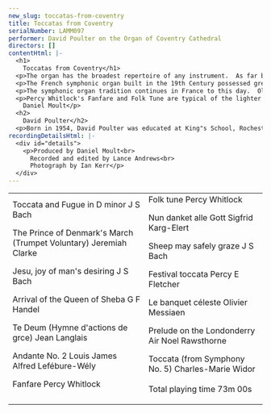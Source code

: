 ```yaml
---
new_slug: toccatas-from-coventry
title: Toccatas from Coventry
serialNumber: LAMM097
performer: David Poulter on the Organ of Coventry Cathedral
directors: []
contentHtml: |-
  <h1>
    Toccatas from Coventry</h1>
  <p>The organ has the broadest repertoire of any instrument.  As far back as the 15th Century right up to the present day, transcriptions of vocal and orchestral music form a major part of the organist's  repertoire.  Four of the works on this CD are transcriptions.  Jeremiah Clarke's The Prince of Denmark's March is from a suite for trumpet and Handel's Arrival of the Queen of Sheba is from his  oratorio Solomon (1749).  Bach's Sheep may safely graze is an orchestral movement from the secular Cantata 208, whereas Jesu, joy  of man's desiring is a movement for choir and orchestra from Cantata  147.  One scholar has even suggested that Bach's famous Toccata and Fugue in D minor may have started life not as an organ work but as a piece for solo violin, and may not even be the work of Bach.  Various elements of the style suggest that it is an early Bach organ work, influenced by the North German tradition of Buxtehude and his  predecessors.  After the strong rhetoric of the Toccata, the fugue soon breaks out of its straitjacket and becomes more rhapsodic.</p>
  <p>The French symphonic organ built in the 19th Century possessed great power and a varied, colourful orchestral pallet.  These instruments heralded a new school of organ composition, of which Charles-Marie Widor's Toccata is undoubtedly the best known example.  This Toccata is from the Symphonie V (symphony here means suite) and achieved overnight popularity when it was played as the Postlude at the Wedding of the Duke and Duchess of Kent in 1961.  In contrast to Widor, Lefébure-Wély was regarded by some of his contemporaries as a crude showman of a composer and organist.  His gentle, pastoral Andante No. 2, however, shows a less bombastic side to his musical personality.</p>
  <p>The symphonic organ tradition continues in France to this day.  Olivier Messiaen's Le Banquet Céleste ("The Heavenly Banquet") may sound strikingly modern to some ears, but was actually written in  1928.  It was one of the composer's first published works, and was ahead of its time in many ways.  The slow tempo and the inertia of the harmony aim to depict eternity.  In a very different musical vein  is Jean Langlais' Te Deum.  The plainsong themes are developed into a  free, tripartite work, and the piece is brought to a cataclysmic conclusion based on the opening ideas.</p>
  <p>Percy Whitlock's Fanfare and Folk Tune are typical of the lighter side of the English "pastoralist" school.  The Folk Tune is memorably melodic (as is Noel Rawsthorne's simple Prelude on the Londonderry Air, based on the well-known tune of "O Danny Boy"), and the Fanfare is typically restrained, not least the serene and gently wistful middle section.  Percy Fletcher's Festival Toccata is a much more extrovert piece.  Fletcher worked as a conductor in various London theatres, and this probably explains the piece's garish character.   Equally extrovert is Sigfrid Karg-Elert's Marche Triomphale sur Nun  danket alle Gott.  The Lutheran Chorale (the teutonic equivalent of the Anglican hymn tune) has been the inspiration for much German music over the course of the last few centuries.  Karg-Elert's rousing march on this well known chorale is the musical mirror of the Coventry Cathedral organ: eclectic, vibrant and powerful.<br>
    Daniel Moult</p>
  <h2>
    David Poulter</h2>
  <p>Born in 1954, David Poulter was educated at King"s School, Rochester. He was a Foundation Scholar at The Royal College of Music and a Royal College of Organists "Limpus" prizewinner. He was Assistant Organist at Rochester Cathedral from 1976 to 1981 and, following a period as Head of Music at Tunbridge Wells Girls" Grammar School, he moved to Coventry Cathedral as Assistant Director of Music in 1990. He was appointed Director of Music at Coventry Cathedral in 1995. In April 1997, David Poulter succeeded Roger Fisher as Director of Music at Chester Cathedral.</p>
recordingDetailsHtml: |-
  <div id="details">
    <p>Produced by Daniel Moult<br>
      Recorded and edited by Lance Andrews<br>
      Photograph by Ian Kerr</p>
  </div>
---
```


<table class="tracktable">
  <tbody>
    <tr>
      <td class="column1">
        <span class="trackname">Toccata and Fugue in D minor </span><span class="composer">J S Bach</span>
        <p>
          <span class="trackname">The Prince of Denmark's March (Trumpet Voluntary) </span><span class="composer"> Jeremiah Clarke</span></p>
        <p>
          <span class="trackname">Jesu, joy of man's desiring</span><span class="composer"> J S Bach</span></p>
        <p>
          <span class="trackname">Arrival of the Queen of Sheba</span><span class="composer"> G F Handel</span></p>
        <p>
          <span class="trackname">Te Deum (Hymne d'actions de grce) </span> <span class="composer">Jean Langlais</span></p>
        <p>
          <span class="trackname">Andante No. 2 L</span><span class="composer">ouis James Alfred Lefébure-Wély</span></p>
        <p>
          <span class="trackname">Fanfare </span><span class="composer">Percy Whitlock</span></p>
      </td>
      <td class="column2">
        <span class="trackname">Folk tune </span> <span class="composer">Percy Whitlock</span>
        <p>
          <span class="trackname">Nun danket alle Gott </span><span class="composer">Sigfrid Karg-Elert</span></p>
        <p>
          <span class="trackname">Sheep may safely graze</span><span class="composer"> J S Bach</span></p>
        <p>
          <span class="trackname">Festival toccata</span><span class="composer"> Percy E Fletcher</span></p>
        <p>
          <span class="trackname">Le banquet céleste </span> <span class="composer">Olivier Messiaen</span></p>
        <p>
          <span class="trackname">Prelude on the Londonderry Air </span> <span class="composer">Noel Rawsthorne</span></p>
        <p>
          <span class="trackname">Toccata (from Symphony No. 5) </span> <span class="composer">Charles-Marie Widor<br>
          </span><br>
          <span id="playingtime">Total playing time 73m 00s</span></p>
      </td>
    </tr>
  </tbody>
</table>
